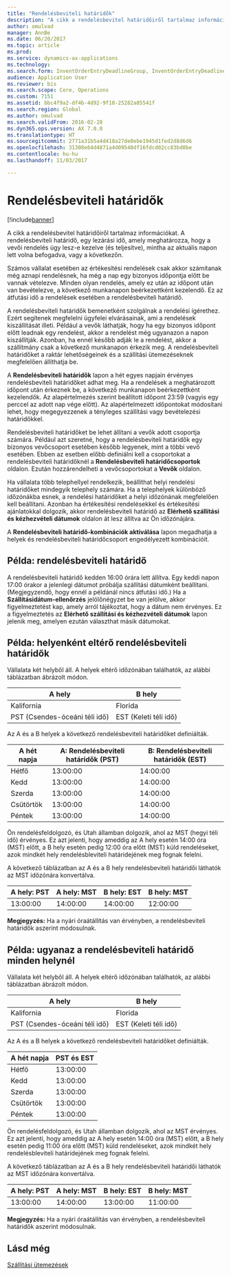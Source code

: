 ```yaml
---
title: "Rendelésbeviteli határidők"
description: "A cikk a rendelésbevitel határidőiről tartalmaz információkat. A rendelésbeviteli határidő, egy lezárási idő, amely meghatározza, hogy a vevői rendelés úgy lesz-e kezelve (és teljesítve), mintha az aktuális napon lett volna befogadva, vagy a következőn."
author: omulvad
manager: AnnBe
ms.date: 06/20/2017
ms.topic: article
ms.prod: 
ms.service: dynamics-ax-applications
ms.technology: 
ms.search.form: InventOrderEntryDeadlineGroup, InventOrderEntryDeadlineParameters, InventOrderEntryDeadlineTable
audience: Application User
ms.reviewer: bis
ms.search.scope: Core, Operations
ms.custom: 7151
ms.assetid: bbc4f9a2-df4b-4d92-9f18-25282a85541f
ms.search.region: Global
ms.author: omulvad
ms.search.validFrom: 2016-02-28
ms.dyn365.ops.version: AX 7.0.0
ms.translationtype: HT
ms.sourcegitcommit: 2771a31b5a4d418a27de0ebe1945d1fed2d8d6d6
ms.openlocfilehash: 31308e64d4871a4d09540df16fdcd02cc83bd0be
ms.contentlocale: hu-hu
ms.lasthandoff: 11/03/2017

---
```


# <a name="order-entry-deadlines"></a>Rendelésbeviteli határidők

[!include[banner](../includes/banner.md)]


A cikk a rendelésbevitel határidőiről tartalmaz információkat. A rendelésbeviteli határidő, egy lezárási idő, amely meghatározza, hogy a vevői rendelés úgy lesz-e kezelve (és teljesítve), mintha az aktuális napon lett volna befogadva, vagy a következőn.

Számos vállalat esetében az értékesítési rendelések csak akkor számítanak még aznapi rendelésnek, ha még a nap egy bizonyos időpontja előtt be vannak vételezve. Minden olyan rendelés, amely ez után az időpont után van bevételezve, a következő munkanapon beérkezettként kezelendő. Ez az átfutási idő a rendelések esetében a rendelésbeviteli határidő.  

A rendelésbeviteli határidők bemenetként szolgálnak a rendelési ígérethez. Ezért segítenek megfelelni ügyfelei elvárásainak, ami a rendelések kiszállítását illeti. Például a vevők láthatják, hogy ha egy bizonyos időpont előtt leadnak egy rendelést, akkor a rendelést még ugyanazon a napon kiszállítják. Azonban, ha ennél később adják le a rendelést, akkor a szállítmány csak a következő munkanapon érkezik meg. A rendelésbeviteli határidőket a raktár lehetőségeinek és a szállítási ütemezéseknek megfelelően állíthatja be.  

A **Rendelésbeviteli határidők** lapon a hét egyes napjain érvényes rendelésbeviteli határidőket adhat meg. Ha a rendelések a meghatározott időpont után érkeznek be, a következő munkanapon beérkezettként kezelendők. Az alapértelmezés szerint beállított időpont 23:59 (vagyis egy perccel az adott nap vége előtt). Az alapértelmezett időpontokat módosítani lehet, hogy megegyezzenek a tényleges szállítási vagy bevételezési határidőkkel.  

Rendelésbeviteli határidőket be lehet állítani a vevők adott csoportja számára. Például azt szeretné, hogy a rendelésbeviteli határidők egy bizonyos vevőcsoport esetében később legyenek, mint a többi vevő esetében. Ebben az esetben előbb definiálni kell a csoportokat a rendelésbeviteli határidőknél a **Rendelésbeviteli határidőcsoportok** oldalon. Ezután hozzárendelheti a vevőcsoportokat a **Vevők** oldalon.  

Ha vállalata több telephellyel rendelkezik, beállíthat helyi rendelési határidőket mindegyik telephely számára. Ha a telephelyek különböző időzónákba esnek, a rendelési határidőket a helyi időzónának megfelelően kell beállítani. Azonban ha értékesítési rendelésekkel és értékesítési ajánlatokkal dolgozik, akkor rendelésbeviteli határidő az **Elérhető szállítási és kézhezvételi dátumok** oldalon át lesz állítva az Ön időzónájára.  

A **Rendelésbeviteli határidő-kombinációk aktiválása** lapon megadhatja a helyek és rendelésbeviteli határidőcsoport engedélyezett kombinációit.

## <a name="example-order-entry-deadline"></a>Példa: rendelésbeviteli határidő
A rendelésbeviteli határidő kedden 16:00 órára lett állítva. Egy keddi napon 17:00 órakor a jelenlegi dátumot próbálja szállítási dátumként beállítani. (Megjegyzendő, hogy ennél a példánál nincs átfutási idő.) Ha a **Szállításidátum-ellenőrzés** jelölőnégyzet be van jelölve, akkor figyelmeztetést kap, amely arról tájékoztat, hogy a dátum nem érvényes. Ez a figyelmeztetés az **Elérhető szállítási és kézhezvételi dátumok** lapon jelenik meg, amelyen ezután választhat másik dátumokat.

## <a name="example-different-order-entry-deadlines-per-site"></a>Példa: helyenként eltérő rendelésbeviteli határidők
Vállalata két helyből áll. A helyek eltérő időzónában találhatók, az alábbi táblázatban ábrázolt módon.

| A hely                      | B hely                      |
|-----------------------------|-----------------------------|
| Kalifornia                  | Florida                     |
| PST (Csendes-óceáni téli idő) | EST (Keleti téli idő) |

Az A és a B helyek a következő rendelésbeviteli határidőket definiálták.

| A hét napja             | A: Rendelésbeviteli határidők (PST) | B: Rendelésbeviteli határidők (EST) |
|-----------------------------|--------------------------------|--------------------------------|
| Hétfő                      | 13:00:00                          | 14:00:00                          |
| Kedd                     | 13:00:00                          | 14:00:00                          |
| Szerda                   | 13:00:00                          | 14:00:00                          |
| Csütörtök                    | 13:00:00                          | 14:00:00                          |
| Péntek                      | 13:00:00                          | 14:00:00                          |

Ön rendelésfeldolgozó, és Utah államban dolgozik, ahol az MST (hegyi téli idő) érvényes. Ez azt jelenti, hogy ameddig az A hely esetén 14:00 óra (MST) előtt, a B hely esetén pedig 12:00 óra előtt (MST) küld rendeléseket, azok mindkét hely rendelésbleviteli határidejének meg fognak felelni.  

A következő táblázatban az A és a B hely rendelésbeviteli határidői láthatók az MST időzónára konvertálva.

| A hely: PST         | A hely: MST        | B hely: EST           | B hely: MST        |
|---------------------|--------------------|-----------------------|--------------------|
| 13:00:00               | 14:00:00              | 14:00:00                 | 12:00:00              |

**Megjegyzés:** Ha a nyári óraátállítás van érvényben, a rendelésbeviteli határidők aszerint módosulnak.

## <a name="example-same-order-entry-deadline-per-site"></a>Példa: ugyanaz a rendelésbeviteli határidő minden helynél
Vállalata két helyből áll. A helyek eltérő időzónában találhatók, az alábbi táblázatban ábrázolt módon.

| A hely                      | B hely                      |
|-----------------------------|-----------------------------|
| Kalifornia                  | Florida                     |
| PST (Csendes-óceáni téli idő) | EST (Keleti téli idő) |

Az A és a B helyek a következő rendelésbeviteli határidőket definiálták.

| A hét napja | PST és EST |
|-----------------|-------------|
| Hétfő          | 13:00:00       |
| Kedd         | 13:00:00       |
| Szerda       | 13:00:00       |
| Csütörtök        | 13:00:00       |
| Péntek          | 13:00:00       |

Ön rendelésfeldolgozó, és Utah államban dolgozik, ahol az MST érvényes. Ez azt jelenti, hogy ameddig az A hely esetén 14:00 óra (MST) előtt, a B hely esetén pedig 11:00 óra előtt (MST) küld rendeléseket, azok mindkét hely rendelésbleviteli határidejének meg fognak felelni. 

A következő táblázatban az A és a B hely rendelésbeviteli határidői láthatók az MST időzónára konvertálva.

| A hely: PST         | A hely: MST        | B hely: EST           | B hely: MST        |
|---------------------|--------------------|-----------------------|--------------------|
| 13:00:00               | 14:00:00              | 13:00:00                 | 11:00:00              |

**Megjegyzés:** Ha a nyári óraátállítás van érvényben, a rendelésbeviteli határidők aszerint módosulnak.

<a name="see-also"></a>Lásd még
--------

[Szállítási ütemezések](delivery-schedules.md)




